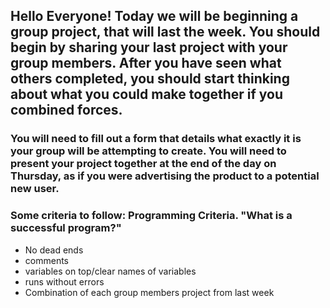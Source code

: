 ## Hello Everyone! Today we will be beginning a group project, that will last the week. You should begin by sharing your last project with your group members. After you have seen what others completed, you should start thinking about what you could make together if you combined forces. 

### You will need to fill out a form that details what exactly it is your group will be attempting to create. You will need to present your project together at the end of the day on Thursday, as if you were advertising the product to a potential new user. 

### Some criteria to follow: Programming Criteria. "What is a successful program?"
* No dead ends
* comments
* variables on top/clear names of variables
* runs without errors
* Combination of each group members project from last week
